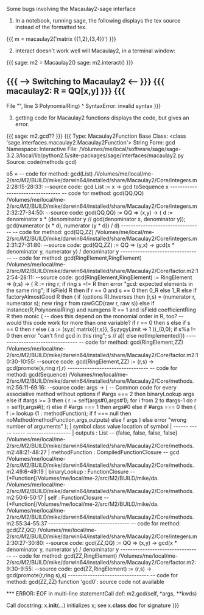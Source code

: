 Some bugs involving the Macaulay2-sage interface

1. In a notebook, running sage, the following displays the tex source instead of the formatted tex.

{{{
    m = macaulay2('matrix {{1,2},{3,4}}')
}}}

2. interact doesn't work well will Macaulay2, in a terminal window:

{{{
sage: m2 = Macaulay2()
sage: m2.interact()
}}}

{{{
  --> Switching to Macaulay2 <-- 
}}}
{{{
macaulay2: R = QQ[x,y]
}}}
{{{
------------------------------------------------------------
   File "<ipython console>", line 3
     PolynomialRing)
                  ^
SyntaxError: invalid syntax
}}}

3. getting code for Macaulay2 functions displays the code, but gives an error.

{{{
sage: m2.gcd??
}}}
{{{
Type:		Macaulay2Function
Base Class:	<class 'sage.interfaces.macaulay2.Macaulay2Function'>
String Form:	gcd
Namespace:	Interactive
File:		/Volumes/me/local/software/sage/sage-3.2.3/local/lib/python2.5/site-packages/sage/interfaces/macaulay2.py
Source:
code(methods gcd)

o5 = -- code for method: gcd(List)
     /Volumes/me/local/me-2/src/M2/BUILD/mike/darwin64/installed/share/Macaulay2/Core/integers.m2:28:15-28:33: --source code:
     gcd List := x -> gcd toSequence x
     ---------------------------------
     -- code for method: gcd(QQ,QQ)
     /Volumes/me/local/me-2/src/M2/BUILD/mike/darwin64/installed/share/Macaulay2/Core/integers.m2:32:27-34:50: --source code:
     gcd(QQ,QQ) := QQ => (x,y) -> (
          d := denominator x * (denominator y // gcd(denominator x, denominator y));
          gcd(numerator (x * d), numerator (y * d)) / d)
     ---------------------------------
     -- code for method: gcd(QQ,ZZ)
     /Volumes/me/local/me-2/src/M2/BUILD/mike/darwin64/installed/share/Macaulay2/Core/integers.m2:31:27-31:80: --source code:
     gcd(QQ,ZZ) := QQ => (y,x) -> gcd(x * denominator y, numerator y) / denominator y
     ---------------------------------
     -- code for method: gcd(RingElement,RingElement)
     /Volumes/me/local/me-2/src/M2/BUILD/mike/darwin64/installed/share/Macaulay2/Core/factor.m2:12:54-28:11: --source code:
     gcd(RingElement,RingElement) := RingElement => (r,s) -> (
          R := ring r;
          if ring s =!= R then error "gcd: expected elements in the same ring";
          if isField R then if r == 0 and s == 0 then 0_R else 1_R
          else if factoryAlmostGood R then (
               if (options R).Inverses then (r,s) = (numerator r, numerator s);
               new ring r from rawGCD(raw r, raw s))
          else if instance(R,PolynomialRing) and numgens R == 1 and isField coefficientRing R then monic (
               -- does this depend on the monomial order in R, too?
               -- would this code work for more than one variable?
               if r == 0 then s
               else if s == 0 then r
               else (
                    a := (syz( matrix{{r,s}}, SyzygyLimit => 1 ))_(0,0);
                    if s%a != 0 then error "can't find gcd in this ring";
                    s // a))
          else notImplemented())
     ---------------------------------
     -- code for method: gcd(RingElement,ZZ)
     /Volumes/me/local/me-2/src/M2/BUILD/mike/darwin64/installed/share/Macaulay2/Core/factor.m2:10:30-10:55: --source code:
     gcd(RingElement,ZZ) := (r,s) -> gcd(promote(s,ring r),r)
     ---------------------------------
     -- code for method: gcd(Sequence)
     /Volumes/me/local/me-2/src/M2/BUILD/mike/darwin64/installed/share/Macaulay2/Core/methods.m2:56:11-69:16: --source code:
          args -> (
               -- Common code for every associative method without options
               if #args === 2 then binaryLookup args
               else if #args >= 3 then (
                    r := self(args#0,args#1);
                    for i from 2 to #args-1 do r = self(r,args#i);
                    r)
               else if #args === 1 then args#0
               else if #args === 0 then (
                    f := lookup (1 : methodFunction);
                    if f === null then noMethod(methodFunction,args,outputs) else f args
                    )
               else error "wrong number of arguments"
               );
     | symbol           class                      value                                                   location of symbol
     | ------           -----                      -----                                                   ------------------
     | outputs        : List                    -- {false, false, false, false}                            /Volumes/me/local/me-2/src/M2/BUILD/mike/darwin64/installed/share/Macaulay2/Core/methods.m2:48:21-48:27
     | methodFunction : CompiledFunctionClosure -- gcd                                                     /Volumes/me/local/me-2/src/M2/BUILD/mike/darwin64/installed/share/Macaulay2/Core/methods.m2:49:6-49:19
     | binaryLookup   : FunctionClosure         -- {*Function[/Volumes/me/local/me-2/src/M2/BUILD/mike/da. /Volumes/me/local/me-2/src/M2/BUILD/mike/darwin64/installed/share/Macaulay2/Core/methods.m2:50:6-50:17
     | self           : FunctionClosure         -- {*Function[/Volumes/me/local/me-2/src/M2/BUILD/mike/da. /Volumes/me/local/me-2/src/M2/BUILD/mike/darwin64/installed/share/Macaulay2/Core/methods.m2:55:34-55:37
     ---------------------------------
     -- code for method: gcd(ZZ,QQ)
     /Volumes/me/local/me-2/src/M2/BUILD/mike/darwin64/installed/share/Macaulay2/Core/integers.m2:30:27-30:80: --source code:
     gcd(ZZ,QQ) := QQ => (x,y) -> gcd(x * denominator y, numerator y) / denominator y
     ---------------------------------
     -- code for method: gcd(ZZ,RingElement)
     /Volumes/me/local/me-2/src/M2/BUILD/mike/darwin64/installed/share/Macaulay2/Core/factor.m2:9:30-9:55: --source code:
     gcd(ZZ,RingElement) := (r,s) -> gcd(promote(r,ring s),s)
     ---------------------------------
     -- code for method: gcd(ZZ,ZZ)
     function 'gcd0': source code not available

*** ERROR: EOF in multi-line statementCall def:	m2.gcd(self, *args, **kwds)

Call docstring:
    x.__init__(...) initializes x; see x.__class__.__doc__ for signature
}}}
